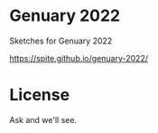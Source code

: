 # Genuary 2022

Sketches for Genuary 2022

https://spite.github.io/genuary-2022/

# License

Ask and we'll see.
